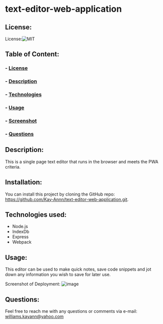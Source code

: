 # text-editor-web-application

  ## License: 
  License:![MIT](https://img.shields.io/badge/License-MIT-yellow.svg)

  ## Table of Content:
  ### - [License](#License)
  ### - [Description](#Description)
  ### - [Technologies](#Technologies)
  ### - [Usage](#Usage)
  ### - [Screenshot](#ScreenshotofDeployment)
  ### - [Questions](#Questions)

## Description:
This is a single page text editor that runs in the browser and meets the PWA criteria. 

## Installation:
You can install this project by cloning the GitHub repo:   https://github.com/Kay-Annn/text-editor-web-application.git. 

## Technologies used:
- Node.js
- IndexDb
- Express
- Webpack

## Usage:
This editor can be used to make quick notes, save code snippets and jot down any information you wish to save for later use. 

Screenshot of Deployment: 
![image](https://user-images.githubusercontent.com/56706010/216801588-cfcca17c-0eaf-4b39-835e-0707387a3140.png)

## Questions:
Feel free to reach me with any questions or comments via e-mail: williams.kayann@yahoo.com

